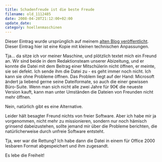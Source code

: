 ```yaml
---
title: Schadenfreude ist die beste Freude
filename: old_1112485
date: 2008-04-28T21:12:00+02:00
update_date:
category: hoellenmaschinen
---
```

Dieser Eintrag wurde ursprünglich auf meinem [alten Blog veröffentlicht](https://stu.blogger.de/stories/1112485/). Dieser Eintrag hier ist eine Kopie mit kleinen technischen Anpassungen.

Tja… da sitze ich vor meiner Maschine, und plötzlich textet mich ein Freund an. Wir sind beide in dem Redaktionsteam unserer Abizeitung, und er konnte die Datei mit dem Beitrag einer Mitschülerin nicht öffnen, er meinte, sie sei defekt. Ich sende ihm die Datei zu - es geht immer noch nicht. Ich kann sie ohne Probleme öffnen. Das Problem liegt auf der Hand: Microsoft ändert ja liebend gerne seine Dateiformate, so auch die einer gewissen Büro-Suite. Wenn man sich nicht alle zwei Jahre für 90€ die neueste Version kauft, kann man unter Umständen die Dateien von Freunden nicht mehr öffnen.

Nein, natürlich gibt es eine Alternative.

Leider hält besagter Freund nichts von freier Software. Aber ich habe mir ja vorgenommen, nicht mehr zu missionieren, sondern nur noch hämisch grinsend dabeizustehen, sollte jemand mir über die Probleme berichten, die natürlicherweise durch unfreie Software entsteht.

Tja, wer war die Rettung? Ich habe dann die Datei in einem für Office 2000 lesbaren Format abgespeichert und ihm zugesandt.

Es lebe die Freiheit!
